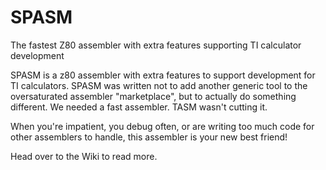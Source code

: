 # SPASM
The fastest Z80 assembler with extra features supporting TI calculator development

SPASM is a z80 assembler with extra features to support development for TI calculators.
SPASM was written not to add another generic tool to the oversaturated assembler "marketplace",
but to actually do something different. We needed a fast assembler. TASM wasn't cutting it.

When you're impatient, you debug often, or are writing too much code for other assemblers to handle,
this assembler is your new best friend!

Head over to the Wiki to read more.

